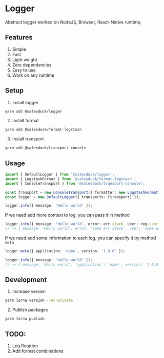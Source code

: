 # Logger
Abstract logger worked on NodeJS, Browser, React-Native runtime;

## Features

1. Simple
2. Fast
3. Light weight
4. Zero dependencies
5. Easy to use
6. Work on any runtime

## Setup

1. Install logger
```bash
yarn add @salesduck/logger
```
2. Install format
```bash
yarn add @salesduck/format-logstash
```

3. Install transport
```bash
yarn add @salesduck/transport-console
```

## Usage

```ts
import { DefaultLogger } from '@salesduck/logger';
import { LogstashFormat } from '@salesduck/format-logstash';
import { ConsoleTransport } from '@salesduck/transport-console';

const transport = new ConsoleTransport({ formatter: new LogstashFormat() });
const logger = new DefaultLogger({ transports: [transport] });

logger.info({ message: 'Hello world' });
```

If we need add more context to log, you can pass it in method

```ts
logger.info({ message: 'Hello world', error: err.stack, user: req.user.id });
// ~> { message: 'Hello world', error: 'some err stack', user: 'some user id' };
```

If we need add some information to each log, you can specify it by method `meta`

```ts
logger.meta({ application: 'name', version: '1.0.0' });

logger.info({ message: 'Hello world' });
// ~> { message: 'Hello world', 'application': 'name', version: '1.0.0' }
```

## Development

1. Increase version
```bash
yarn lerna version --no-private
```

2. Publish packages

```bash
yarn lerna publish
```

## TODO:
1. Log Rotation
2. Add format combinations
